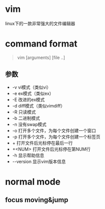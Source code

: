 # vim
linux下的一款非常强大的文件编辑器
# command format
> vim [arguments] [file ..]
## 参数
* -v vi模式（类似vi）
* -e ex模式（类似ex）
* -E 改进的ex模式
* -d diff模式（类似vimdiff）
* -R 只读模式
* -b 二进制模式
* -n 没有swap模式
* -o 打开多个文件，为每个文件创建一个窗口
* -p 打开多个文件，为每个文件创建一个标签页
* \+ 打开文件后光标停在最后一行
* +\<NUM\> 打开文件后光标停在第NUM行
* -h 显示帮助信息
* --version 显示vim版本信息
# normal mode
## focus moving&jump


